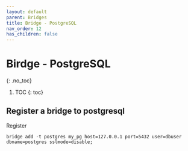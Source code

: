 ```yaml
---
layout: default
parent: Bridges
title: Bridge - PostgreSQL
nav_order: 12
has_children: false
---
```


# Birdge - PostgreSQL
{: .no_toc}

1. TOC
{: toc}

## Register a bridge to postgresql

Register

```
bridge add -t postgres my_pg host=127.0.0.1 port=5432 user=dbuser dbname=postgres sslmode=disable;
```
